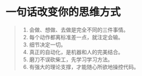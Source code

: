 # 一句话改变你的思维方式

> 1. 会做、想做、去做是完全不同的三件事情。
> 2. 每个动作都离标准差一点，就注定会输。
> 3. 细节决定一切。
> 4. 真正的自动化，是机器和人的完美结合。
> 5. 磨刀不误砍柴工，先学习学习方法。
> 6. 有强大的理论支撑，才能随心所欲地操控代码。

